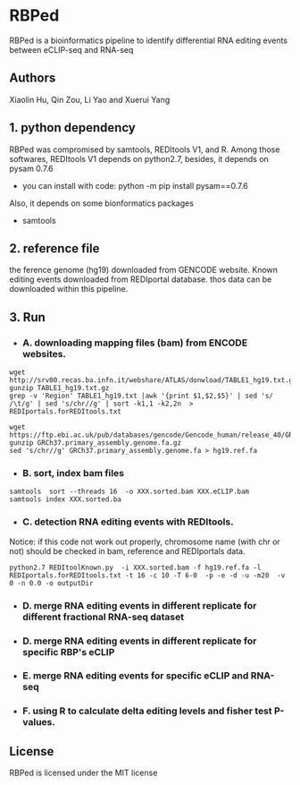 # RBPed
RBPed is a bioinformatics pipeline to identify differential RNA editing events between eCLIP-seq and RNA-seq

## Authors
Xiaolin Hu, Qin Zou, Li Yao and Xuerui Yang

## 1. python dependency
RBPed was compromised by samtools, REDItools V1, and R. Among those softwares, REDItools V1 depends on python2.7, besides, it depends on pysam 0.7.6
* you can install with code: python -m pip install pysam==0.7.6

Also, it depends on some bionformatics packages
* samtools

## 2. reference file
the ference genome (hg19) downloaded from GENCODE website. Known editing events downloaded from REDIportal database.
thos data can be downloaded within this pipeline.

## 3. Run
* ### A. downloading mapping files (bam) from ENCODE websites.
```
wget http://srv00.recas.ba.infn.it/webshare/ATLAS/donwload/TABLE1_hg19.txt.gz
gunzip TABLE1_hg19.txt.gz
grep -v 'Region' TABLE1_hg19.txt |awk '{print $1,$2,$5}' | sed 's/ /\t/g' | sed 's/chr//g' | sort -k1,1 -k2,2n  > REDIportals.forREDItools.txt

wget https://ftp.ebi.ac.uk/pub/databases/gencode/Gencode_human/release_40/GRCh37_mapping/GRCh37.primary_assembly.genome.fa.gz
gunzip GRCh37.primary_assembly.genome.fa.gz
sed 's/chr//g' GRCh37.primary_assembly.genome.fa > hg19.ref.fa
```
* ### B. sort, index bam files
```
samtools  sort --threads 16  -o XXX.sorted.bam XXX.eCLIP.bam
samtools index XXX.sorted.ba
```
* ### C. detection RNA editing events with REDItools.
Notice: if this code not work out properly, chromosome name (with chr or not) should be checked in bam, reference and REDIportals data.
```
python2.7 REDItoolKnown.py  -i XXX.sorted.bam -f hg19.ref.fa -l REDIportals.forREDItools.txt -t 16 -c 10 -T 6-0  -p -e -d -u -m20  -v 0 -n 0.0 -o outputDir
```
* ### D. merge RNA editing events in different replicate for different fractional RNA-seq dataset
* ### D. merge RNA editing events in different replicate for specific RBP's eCLIP
* ### E. merge RNA editing events for specific eCLIP and RNA-seq
* ### F. using R to calculate delta editing levels and fisher test P-values.


## License
RBPed is licensed under the MIT license



